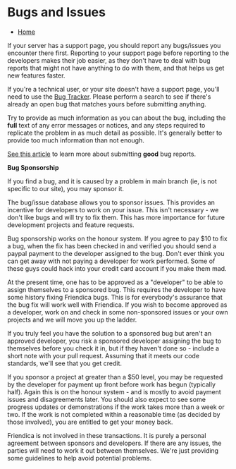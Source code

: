 Bugs and Issues
===============

* [Home](help)


If your server has a support page, you should report any bugs/issues you encounter there first.  Reporting to your support page before reporting to the developers makes their job easier, as they don't have to deal with bug reports that might not have anything to do with them, and that helps us get new features faster.

If you're a technical user, or your site doesn't have a support page, you'll need to use the <a href = "http://bugs.friendica.com/">Bug Tracker</a>.  Please perform a search to see if there's already an open bug that matches yours before submitting anything.

Try to provide as much information as you can about the bug, including the **full** text of any error messages or notices, and any steps required to replicate the problem in as much detail as possible.  It's generally better to provide too much information than not enough.

<a href = "http://www.chiark.greenend.org.uk/~sgtatham/bugs.html">See this article</a> to learn more about submitting **good** bug reports.


**Bug Sponsorship**

If you find a bug, and it is caused by a problem in main branch (ie, is not specific to our site), you may sponsor it.

The bug/issue database allows you to sponsor issues. This provides an incentive for developers to work on your issue. This isn't necessary - we don't like bugs and will try to fix them. This has more importance for future development projects and feature requests.

Bug sponsorship works on the honour system. If you agree to pay $10 to fix a bug, when the fix has been checked in and verified you should send a paypal payment to the developer assigned to the bug. Don't ever think you can get away with not paying a developer for work performed. Some of these guys could hack into your credit card account if you make them mad.

At the present time, one has to be approved as a "developer" to be able to assign themselves to a sponsored bug. This requires the developer to have some history fixing Friendica bugs. This is for everybody's assurance that the bug fix will work well with Friendica. If you wish to become approved as a developer, work on and check in some non-sponsored issues or your own projects and we will move you up the ladder.

If you truly feel you have the solution to a sponsored bug but aren't an approved developer, you risk a sponsored developer assigning the bug to themselves before you check it in, but if they haven't done so - include a short note with your pull request. Assuming that it meets our code standards, we'll see that you get credit. 

If you sponsor a project at greater than a $50 level, you may be requested by the developer for payment up front before work has begun (typically half). Again this is on the honour system - and is mostly to avoid payment issues and disagreements later. You should also expect to see some progress updates or demonstrations if the work takes more than a week or two. If the work is not completed within a reasonable time (as decided by those involved), you are entitled to get your money back. 

Friendica is not involved in these transactions. It is purely a personal agreement between sponsors and developers. If there are any issues, the parties will need to work it out between themselves. We're just providing some guidelines to help avoid potential problems.     

